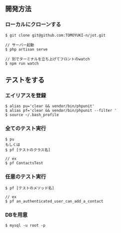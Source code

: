 ## 開発方法

### ローカルにクローンする
```
$ git clone git@github.com:TOMOYUKI-n/jot.git

// サーバー起動
$ php artisan serve

// 別でターミナルを立ち上げてフロントのwatch
$ npm run watch

```

## テストをする
### エイリアスを登録
```
$ alias pu='clear && vendor/bin/phpunit'
$ alias pf='clear && vendor/bin/phpunit --filter '
$ source ~/.bash_profile
```

### 全てのテスト実行
```
$ pu
もしくは
$ pf [テストのクラス名]

// ex
$ pf ContactsTest
```

### 任意のテスト実行
```
$ pf [テストのメソッド名]

// ex
$ pf an_authenticated_user_can_add_a_contact
```

### DBを用意
```
$ mysql -u root -p
```

